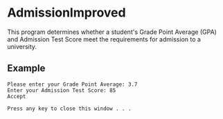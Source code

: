 # AdmissionImproved

This program determines whether a student's Grade Point Average (GPA) and Admission Test Score meet the requirements for admission to a university.

## Example

```
Please enter your Grade Point Average: 3.7
Enter your Admission Test Score: 85
Accept

Press any key to close this window . . .
```
